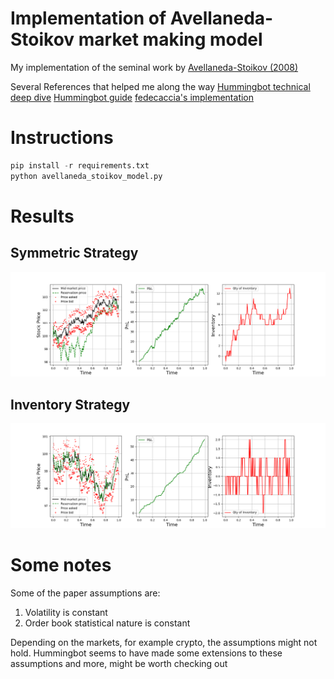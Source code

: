 # Implementation of Avellaneda-Stoikov market making model

My implementation of the seminal work by [Avellaneda-Stoikov (2008)](https://www.researchgate.net/publication/24086205_High_Frequency_Trading_in_a_Limit_Order_Book)


Several References that helped me along the way
[Hummingbot technical deep dive](https://hummingbot.io/blog/2021-04-avellaneda-tech-deepdown)
[Hummingbot guide](https://hummingbot.io/blog/2021-04-avellaneda-stoikov-market-making-strategy)
[fedecaccia's implementation](https://github.com/fedecaccia/avellaneda-stoikov)

# Instructions
```python
pip install -r requirements.txt
python avellaneda_stoikov_model.py
```

# Results
## Symmetric Strategy
![Symmetric](result_symmetric.png)
## Inventory Strategy
![Symmetric](result_inventory.png)


# Some notes

Some of the paper assumptions are:
1. Volatility is constant
2. Order book statistical nature is constant

Depending on the markets, for example crypto, the assumptions might not hold. Hummingbot seems to have made some extensions to these assumptions and more, might be worth checking out
